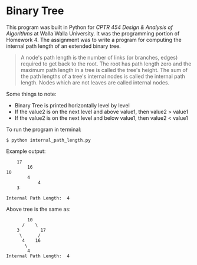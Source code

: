 # Binary Tree

This program was built in Python for *CPTR 454 Design & Analysis of Algorithms* at Walla Walla University. It was the programming portion of Homework 4.
The assignment was to write a program for computing the internal path length of an extended binary tree.

>A node's path length is the number of links (or branches, edges) required to get back to the root. The root has path length zero and the maximum path length in a tree is called the tree's height. The sum of the path lengths of a tree's internal nodes is called the internal path length. Nodes which are not leaves are called internal nodes.


Some things to note:
* Binary Tree is printed horizontally level by level
* If the value2 is on the next level and above value1, then value2 > value1
* If the value2 is on the next level and below value1, then value2 < value1

To run the program in terminal:
```
$ python internal_path_length.py
```

Example output:
```
    17
        16
10
        4
            4
    3

Internal Path Length:  4
```
Above tree is the same as:
```
        10
      /    \
    3        17
     \      /
      4    16
       \
        4
Internal Path Length:  4
```
